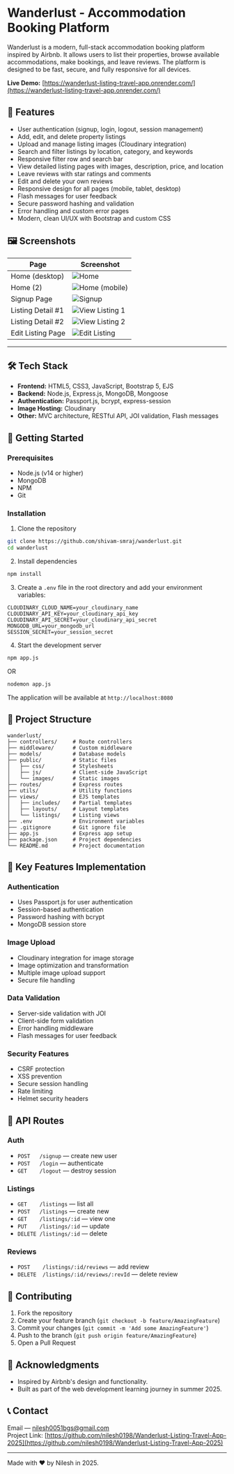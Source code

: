 # Wanderlust - Accommodation Booking Platform

Wanderlust is a modern, full-stack accommodation booking platform inspired by Airbnb. It allows users to list their properties, browse available accommodations, make bookings, and leave reviews. The platform is designed to be fast, secure, and fully responsive for all devices.


**Live Demo:** [https://wanderlust-listing-travel-app.onrender.com/](https://wanderlust-listing-travel-app.onrender.com/)

## 🚩 Features
- User authentication (signup, login, logout, session management)
- Add, edit, and delete property listings
- Upload and manage listing images (Cloudinary integration)
- Search and filter listings by location, category, and keywords
- Responsive filter row and search bar
- View detailed listing pages with images, description, price, and location
- Leave reviews with star ratings and comments
- Edit and delete your own reviews
- Responsive design for all pages (mobile, tablet, desktop)
- Flash messages for user feedback
- Secure password hashing and validation
- Error handling and custom error pages
- Modern, clean UI/UX with Bootstrap and custom CSS


## 🖼️ Screenshots

| Page                | Screenshot                                             |
|---------------------|--------------------------------------------------------|
| Home (desktop)      | ![Home](/public/images/home.png)                       |
| Home (2)            | ![Home (mobile)](/public/images/home2.png)             |
| Signup Page         | ![Signup](/public/images/signup.png)                   |
| Listing Detail #1   | ![View Listing 1](/public/images/vewlisting1.png)      |
| Listing Detail #2   | ![View Listing 2](/public/images/viewlisting2.png)     |
| Edit Listing Page   | ![Edit Listing](/public/images/edit1.png)              |

---

## 🛠️ Tech Stack
- **Frontend:** HTML5, CSS3, JavaScript, Bootstrap 5, EJS
- **Backend:** Node.js, Express.js, MongoDB, Mongoose
- **Authentication:** Passport.js, bcrypt, express-session
- **Image Hosting:** Cloudinary
- **Other:** MVC architecture, RESTful API, JOI validation, Flash messages

## 🚀 Getting Started

### Prerequisites
- Node.js (v14 or higher)
- MongoDB
- NPM 
- Git

### Installation
1. Clone the repository
```bash
git clone https://github.com/shivam-smraj/wanderlust.git
cd wanderlust
```
2. Install dependencies
```bash
npm install
```
3. Create a `.env` file in the root directory and add your environment variables:
```env
CLOUDINARY_CLOUD_NAME=your_cloudinary_name
CLOUDINARY_API_KEY=your_cloudinary_api_key
CLOUDINARY_API_SECRET=your_cloudinary_api_secret
MONGODB_URL=your_mongodb_url
SESSION_SECRET=your_session_secret
```
4. Start the development server
```bash
npm app.js
```
  OR
```bash
nodemon app.js
```
The application will be available at `http://localhost:8080`

## 📁 Project Structure

```
wanderlust/
├── controllers/     # Route controllers
├── middleware/      # Custom middleware
├── models/          # Database models
├── public/          # Static files
│   ├── css/         # Stylesheets
│   ├── js/          # Client-side JavaScript
│   └── images/      # Static images
├── routes/          # Express routes
├── utils/           # Utility functions
├── views/           # EJS templates
│   ├── includes/    # Partial templates
│   ├── layouts/     # Layout templates
│   └── listings/    # Listing views
├── .env             # Environment variables
├── .gitignore       # Git ignore file
├── app.js           # Express app setup
├── package.json     # Project dependencies
└── README.md        # Project documentation
```

## 🔑 Key Features Implementation

### Authentication
- Uses Passport.js for user authentication
- Session-based authentication
- Password hashing with bcrypt
- MongoDB session store

### Image Upload
- Cloudinary integration for image storage
- Image optimization and transformation
- Multiple image upload support
- Secure file handling

### Data Validation
- Server-side validation with JOI
- Client-side form validation
- Error handling middleware
- Flash messages for user feedback

### Security Features
- CSRF protection
- XSS prevention
- Secure session handling
- Rate limiting
- Helmet security headers

## 📄 API Routes

### Auth
- `POST   /signup`    — create new user  
- `POST   /login`     — authenticate  
- `GET    /logout`    — destroy session  

### Listings
- `GET    /listings`        — list all  
- `POST   /listings`        — create new  
- `GET    /listings/:id`    — view one  
- `PUT    /listings/:id`    — update  
- `DELETE /listings/:id`    — delete  

### Reviews
- `POST    /listings/:id/reviews`         — add review  
- `DELETE  /listings/:id/reviews/:revId`  — delete review

## 🤝 Contributing

1. Fork the repository
2. Create your feature branch (`git checkout -b feature/AmazingFeature`)
3. Commit your changes (`git commit -m 'Add some AmazingFeature'`)
4. Push to the branch (`git push origin feature/AmazingFeature`)
5. Open a Pull Request



## 👏 Acknowledgments

- Inspired by Airbnb's design and functionality.
- Built as part of the web development learning journey in summer 2025.


## 📞 Contact

Email — nilesh0051bgs@gmail.com  
Project Link: [https://github.com/nilesh0198/Wanderlust-Listing-Travel-App-2025](https://github.com/nilesh0198/Wanderlust-Listing-Travel-App-2025)

---

Made with ❤️ by Nilesh in 2025.
